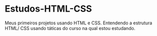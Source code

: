 # Estudos-HTML-CSS
Meus primeiros projetos usando HTML e CSS.
Entendendo a estrutura HTML/ CSS usando táticas do curso na qual estou estudando.
